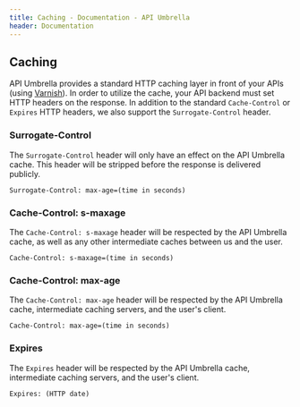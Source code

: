 ```yaml
---
title: Caching - Documentation - API Umbrella
header: Documentation
---
```


## Caching

API Umbrella provides a standard HTTP caching layer in front of your APIs (using [Varnish](https://www.varnish-cache.org)). In order to utilize the cache, your API backend must set HTTP headers on the response. In addition to the standard `Cache-Control` or `Expires` HTTP headers, we also support the `Surrogate-Control` header.

### Surrogate-Control

The `Surrogate-Control` header will only have an effect on the API Umbrella cache. This header will be stripped before the response is delivered publicly.

```
Surrogate-Control: max-age=(time in seconds)
```

### Cache-Control: s-maxage

The `Cache-Control: s-maxage` header will be respected by the API Umbrella cache, as well as any other intermediate caches between us and the user.

```
Cache-Control: s-maxage=(time in seconds)
```

### Cache-Control: max-age

The `Cache-Control: max-age` header will be respected by the API Umbrella cache, intermediate caching servers, and the user's client.

```
Cache-Control: max-age=(time in seconds)
```

### Expires

The `Expires` header will be respected by the API Umbrella cache, intermediate caching servers, and the user's client.

```
Expires: (HTTP date)
```

